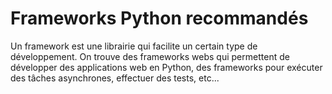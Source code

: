 # Frameworks Python recommandés

Un framework est une librairie qui facilite un certain type de développement. On trouve des frameworks webs qui permettent de développer des applications web en Python, des frameworks pour exécuter des tâches asynchrones, effectuer des tests, etc...

